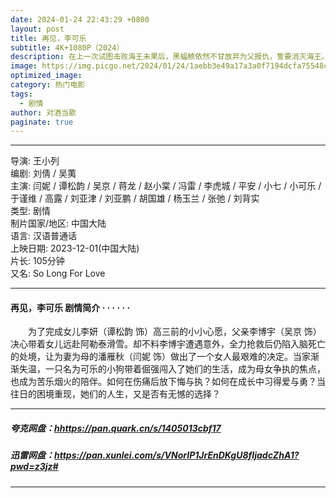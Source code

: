 ```yaml
---
date: 2024-01-24 22:43:29 +0800
layout: post
title: 再见，李可乐
subtitle: 4K+1080P（2024）
description: 在上一次试图击败海王未果后，黑蝠鲼依然不甘放弃为父报仇，誓要消灭海王。这一次，他找到了传说中的黑暗三叉戟，释放出古老的邪恶力量，比以往更来势汹汹...
image: https://img.picgo.net/2024/01/24/1aebb3e49a17a3a0f7194dcfa75548c1ada9f2f6820e3ac5.webp
optimized_image:
category: 热门电影
tags:
  - 剧情
author: 对酒当歌
paginate: true
---
```


---

导演: 王小列  
编剧: 刘倩 / 吴荑  
主演: 闫妮 / 谭松韵 / 吴京 / 蒋龙 / 赵小棠 / 冯雷 / 李虎城 / 平安 / 小七 / 小可乐 / 于谨维 / 高露 / 刘亚津 / 刘亚鹏 / 胡国雄 / 杨玉兰 / 张弛 / 刘背实  
类型: 剧情  
制片国家/地区: 中国大陆  
语言: 汉语普通话  
上映日期: 2023-12-01(中国大陆)  
片长: 105分钟  
又名: So Long For Love  

---

#### 再见，李可乐 剧情简介 · · · · · ·

　　为了完成女儿李妍（谭松韵 饰）高三前的小小心愿，父亲李博宇（吴京 饰）决心带着女儿远赴阿勒泰滑雪。却不料李博宇遭遇意外，全力抢救后仍陷入脑死亡的处境，让为妻为母的潘雁秋（闫妮 饰）做出了一个女人最艰难的决定。当家渐渐失温，一只名为可乐的小狗带着倔强闯入了她们的生活，成为母女争执的焦点，也成为苦乐烟火的陪伴。如何在伤痛后放下悔与执？如何在成长中习得爱与勇？当往日的困境重现，她们的人生，又是否有无憾的选择？

---

##### 夸克网盘：<hhttps://pan.quark.cn/s/1405013cbf17>

##### 迅雷网盘：<https://pan.xunlei.com/s/VNorIP1JrEnDKgU8fIjadcZhA1?pwd=z3jz#>

---
